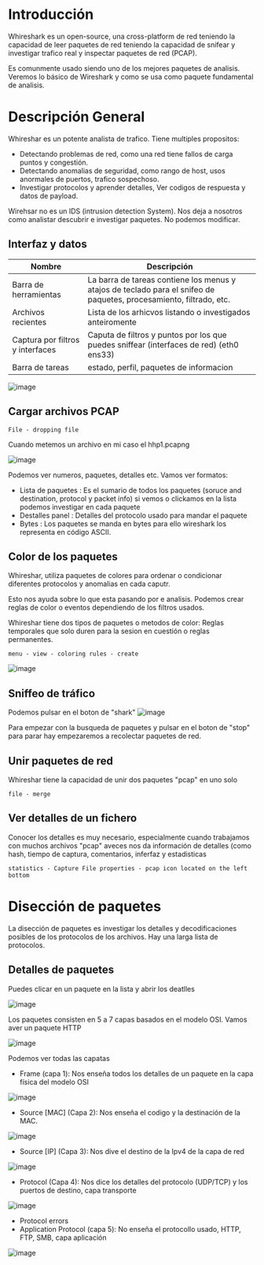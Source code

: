 # Introducción

Whireshark es un open-source, una cross-platform de red teniendo la capacidad de leer paquetes de red teniendo la capacidad de snifear y investigar trafico real y inspectar paquetes de red (PCAP).

Es comunmente usado siendo uno de los mejores paquetes de analisis. Veremos lo básico de Wireshark y como se usa como paquete fundamental de analisis.

# Descripción General

Whireshar es un potente analista de trafico. Tiene multiples propositos:

- Detectando problemas de red, como una red tiene fallos de carga puntos y congestión.
- Detectando anomalias de seguridad, como rango de host, usos anormales de puertos, trafico sospechoso.
- Investigar protocolos y aprender detalles, Ver codigos de respuesta y datos de payload.

Wirehsar no es un IDS (intrusion detection System). Nos deja a nosotros como analistar descubrir e investigar paquetes. No podemos modificar.

## Interfaz y datos

Nombre | Descripción
--- | ---
Barra de herramientas |La barra de tareas contiene los menus y atajos de teclado para el snifeo de paquetes, procesamiento, filtrado, etc.
Archivos recientes | Lista de los arhicvos listando o investigados anteiromente
Captura por filtros y interfaces | Caputa de filtros y puntos por los que puedes sniffear (interfaces de red) (eth0 ens33)
Barra de tareas | estado, perfil, paquetes de informacion

![image](https://github.com/user-attachments/assets/609b9af9-4cd7-44b8-a67e-28feb978f374)

## Cargar archivos PCAP

```
File - dropping file
```

Cuando metemos un archivo en mi caso el hhp1.pcapng

![image](https://github.com/user-attachments/assets/9ae8fbd6-b266-4bbe-b856-85630437f8c4)

Podemos ver numeros, paquetes, detalles etc. Vamos ver formatos:

- Lista de paquetes : Es el sumario de todos los paquetes (soruce and destination, protocol y packet info) si vemos o clickamos en la lista podemos investigar en cada paquete
- Destalles panel : Detalles del protocolo usado para mandar el paquete
- Bytes : Los paquetes se manda en bytes para ello wireshark los representa en código ASCII.

## Color de los paquetes

Whireshar, utiliza paquetes de colores para ordenar o condicionar diferentes protocolos y anomalias en cada caputr.

Esto nos ayuda sobre lo que esta pasando por e analisis. Podemos crear reglas de color o eventos dependiendo de los filtros usados.

Whireshar tiene dos tipos de paquetes o metodos de color: Reglas temporales que solo duren para la sesion en cuestión o reglas permanentes.

```
menu - view - coloring rules - create
```

![image](https://github.com/user-attachments/assets/060d8515-8d80-44e5-a2d2-4053db018eed)

## Sniffeo de tráfico

Podemos pulsar en el boton de "shark" ![image](https://github.com/user-attachments/assets/daef7b55-7e9e-4658-ad99-bccfcaa597af)

Para empezar con la busqueda de paquetes y pulsar en el boton de "stop" para parar hay empezaremos a recolectar paquetes de red.

## Unir paquetes de red

Whireshar tiene la capacidad de unir dos paquetes "pcap" en uno solo 

```
file - merge
```

## Ver detalles de un fichero

Conocer los detalles es muy necesario, especialmente cuando trabajamos con muchos archivos "pcap" aveces nos da información de detalles (como hash, tiempo de captura, comentarios, inferfaz y estadisticas

```
statistics - Capture File properties - pcap icon located on the left bottom
```

# Disección de paquetes

La disección de paquetes es investigar los detalles y decodificaciones posibles de los protocolos de los archivos. Hay una larga lista de protocolos.

## Detalles de paquetes

Puedes clicar en un paquete en la lista y abrir los deatlles

![image](https://github.com/user-attachments/assets/a80d9962-d6c6-4027-9496-bdc8ff4622bf)

Los paquetes consisten en 5 a 7 capas basados en el modelo OSI. Vamos aver un paquete HTTP

![image](https://github.com/user-attachments/assets/cd820cbb-3280-4b0a-90f7-b7a8e5590f09)

Podemos ver todas las capatas 

- Frame (capa 1): Nos enseña todos los detalles de un paquete en la capa física del modelo OSI

![image](https://github.com/user-attachments/assets/7a3c2543-3e78-469e-86bd-29e782e2e19e)

- Source [MAC] (Capa 2): Nos enseña el codigo y la destinación de la MAC.

![image](https://github.com/user-attachments/assets/1c20554e-f71a-495b-9b3b-91ff20764a3f)

- Source [IP] (Capa 3): Nos dive el destino de la Ipv4 de la capa de red

![image](https://github.com/user-attachments/assets/8963d5b8-06d9-44d8-96cd-da145ce5770d)

- Protocol (Capa 4): Nos dice los detalles del protocolo (UDP/TCP) y los puertos de destino, capa transporte

 ![image](https://github.com/user-attachments/assets/466e15e2-515c-423d-bf4b-3a890f356dcd)

- Protocol errors
- Application Protocol (capa 5): No enseña el protocollo usado, HTTP, FTP, SMB, capa aplicación

![image](https://github.com/user-attachments/assets/92c24b24-596e-4f81-b1b6-0577cffc3335)



